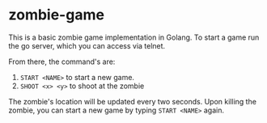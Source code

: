 # zombie-game


This is a basic zombie game implementation in Golang.
To start a game run the go server, which you can access via telnet.

From there, the command's are:
  1) `START <NAME>` to start a new game.
  2) `SHOOT <x> <y>` to shoot at the zombie

The zombie's location will be updated every two seconds.
Upon killing the zombie, you can start a new game by typing `START <NAME>` again.
